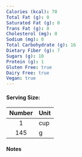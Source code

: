 ```yaml
---
Calories (kcal): 70
Total Fat (g): 0
Saturated Fat (g): 0
Trans Fat (g): 0
Cholesterol (mg): 0
Sodium (mg): 0
Total Carbohydrate (g): 16
Dietary Fiber (g): 7
Sugars (g): 10
Protein (g): 1
Gluten Free: true
Dairy Free: true
Vegan: true
---
```

#### Serving Size:

| Number | Unit |
| :----: | :--- |
|   1    | cup  |
|  145   | g    |
#### Notes